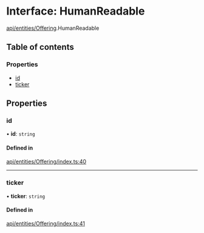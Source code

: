 # Interface: HumanReadable

[api/entities/Offering](../wiki/api.entities.Offering).HumanReadable

## Table of contents

### Properties

- [id](../wiki/api.entities.Offering.HumanReadable#id)
- [ticker](../wiki/api.entities.Offering.HumanReadable#ticker)

## Properties

### id

• **id**: `string`

#### Defined in

[api/entities/Offering/index.ts:40](https://github.com/PolymathNetwork/polymesh-sdk/blob/c37bc05d/src/api/entities/Offering/index.ts#L40)

___

### ticker

• **ticker**: `string`

#### Defined in

[api/entities/Offering/index.ts:41](https://github.com/PolymathNetwork/polymesh-sdk/blob/c37bc05d/src/api/entities/Offering/index.ts#L41)
